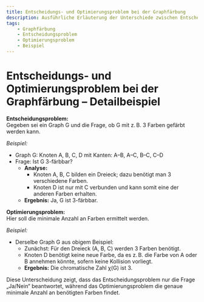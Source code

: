 ```yaml
---
title: Entscheidungs- und Optimierungsproblem bei der Graphfärbung
description: Ausführliche Erläuterung der Unterschiede zwischen Entscheidungs- und Optimierungsproblem bei der Graphfärbung anhand eines konkreten Beispiels.
tags:
    - Graphfärbung
    - Entscheidungsproblem
    - Optimierungsproblem
    - Beispiel
---
```


# Entscheidungs- und Optimierungsproblem bei der Graphfärbung – Detailbeispiel

**Entscheidungsproblem:**  
Gegeben sei ein Graph G und die Frage, ob G mit z. B. 3 Farben gefärbt werden kann.

*Beispiel:*  
- Graph G: Knoten A, B, C, D mit Kanten: A–B, A–C, B–C, C–D  
- Frage: Ist G 3-färbbar?  
  - **Analyse:**  
    - Knoten A, B, C bilden ein Dreieck; dazu benötigt man 3 verschiedene Farben.  
    - Knoten D ist nur mit C verbunden und kann somit eine der anderen Farben erhalten.  
  - **Ergebnis:** Ja, G ist 3-färbbar.

**Optimierungsproblem:**  
Hier soll die minimale Anzahl an Farben ermittelt werden.

*Beispiel:*  
- Derselbe Graph G aus obigem Beispiel:  
  - Zunächst: Für den Dreieck (A, B, C) werden 3 Farben benötigt.  
  - Knoten D benötigt keine neue Farbe, da es z. B. die Farbe von A oder B annehmen könnte, sofern keine Kollision vorliegt.  
  - **Ergebnis:** Die chromatische Zahl χ(G) ist 3.

Diese Unterscheidung zeigt, dass das Entscheidungsproblem nur die Frage „Ja/Nein“ beantwortet, während das Optimierungsproblem die genaue minimale Anzahl an benötigten Farben findet.

